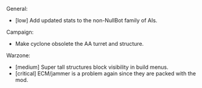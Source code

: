 
General:
- [low] Add updated stats to the non-NullBot family of AIs.

Campaign:
- Make cyclone obsolete the AA turret and structure.

Warzone:
- [medium] Super tall structures block visibility in build menus.
- [critical] ECM/jammer is a problem again since they are packed with the mod.
